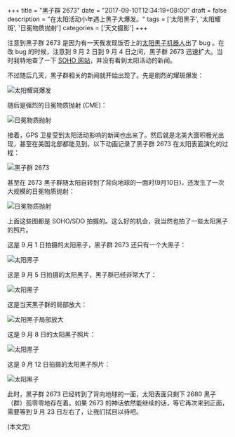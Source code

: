 +++
title = "黑子群 2673"
date = "2017-09-10T12:34:19+08:00"
draft = false
description = "在太阳活动小年遇上黑子大爆发。"
tags = ['太阳黑子', '太阳耀斑', '日冕物质抛射']
categories = ['天文摄影']
+++

注意到黑子群 2673 是因为有一天我发现饭否上的[太阳黑子机器人](https://fanfou.com/sunspots)出了 bug 。在改 bug 的时候，注意到 9 月 2 日到 9 月 4 日之间，黑子群 2673 迅速扩大。当时我特地查了一下 [SOHO 网站](https://sohowww.nascom.nasa.gov/home.html)，并没有看到太阳活动的新闻。

<!--more-->

不过随后几天，黑子群相关的新闻就开始出现了。先是剧烈的耀斑爆发：

![太阳耀斑爆发](/images/solar_flare_2673.gif)

随后是强烈的日冕物质抛射 (CME)：

![日冕物质抛射](/images/cme_2673.gif)

接着，GPS 卫星受到太阳活动影响的新闻也出来了。然后就是北美大面积极光出现，甚至在美国北部都能见到。以下动画记录了黑子群 2673 在太阳表面演化的过程：

![黑子群 2673](/images/sunspots_2673_animation.gif)

甚至在 2673 黑子群随太阳自转到了背向地球的一面时(9月10日)，还发生了一次大规模的日冕物质抛射：

![日冕物质抛射](/images/cme_2673_2.gif)

上面这些图都是 SOHO/SDO 拍摄的。这么好的机会，我当然也拍了一些太阳黑子的照片。

这是 9 月 1 日拍摄的太阳黑子，黑子群 2673 还只有一个大黑子：

![太阳黑子](/images/sunspots_170901.jpg)

这是 9 月 5 日拍摄的太阳黑子，黑子群已经非常大了：

![太阳黑子](/images/sunspots_170905.jpg)

这是当天黑子群的局部放大：

![太阳黑子局部放大](/images/sunspots_zoom_170905.jpg)

这是 9 月 8 日的太阳黑子照片：

![太阳黑子](/images/sunspots_170908.jpg)

这是 9 月 12 日拍摄的太阳黑子照片：

![太阳黑子](/images/sunspots_170912.jpg)

此时，黑子群 2673 已经转到了背向地球的一面，太阳表面只剩下 2680 黑子（群）孤零零地存在着。如果 2673 的神话依然能继续的话，等它再次来到正面，需要等到 9 月 23 日左右了，让我们拭目以待吧。

(本文完)
